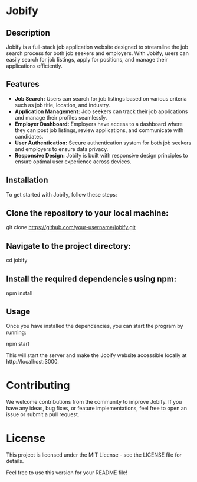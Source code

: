# Jobify

## Description

Jobify is a full-stack job application website designed to streamline the job search process for both job seekers and employers. With Jobify, users can easily search for job listings, apply for positions, and manage their applications efficiently.

## Features

- **Job Search:** Users can search for job listings based on various criteria such as job title, location, and industry.
- **Application Management:** Job seekers can track their job applications and manage their profiles seamlessly.
- **Employer Dashboard:** Employers have access to a dashboard where they can post job listings, review applications, and communicate with candidates.
- **User Authentication:** Secure authentication system for both job seekers and employers to ensure data privacy.
- **Responsive Design:** Jobify is built with responsive design principles to ensure optimal user experience across devices.

## Installation

To get started with Jobify, follow these steps:

## Clone the repository to your local machine:

git clone https://github.com/your-username/jobify.git

## Navigate to the project directory:

cd jobify

## Install the required dependencies using npm:

npm install

## Usage
Once you have installed the dependencies, you can start the program by running:

npm start

This will start the server and make the Jobify website accessible locally at http://localhost:3000.

# Contributing
We welcome contributions from the community to improve Jobify. If you have any ideas, bug fixes, or feature implementations, feel free to open an issue or submit a pull request.

# License
This project is licensed under the MIT License - see the LICENSE file for details.

Feel free to use this version for your README file!
